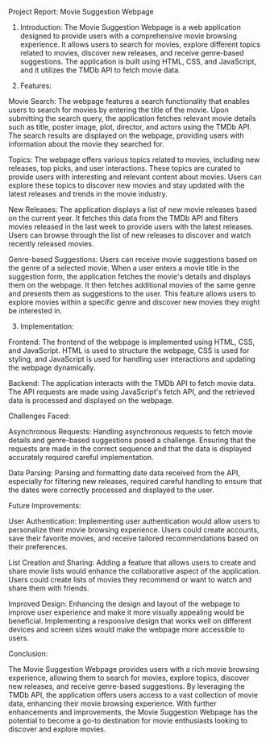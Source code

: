 Project Report: Movie Suggestion Webpage

1. Introduction:
The Movie Suggestion Webpage is a web application designed to provide users with a comprehensive movie browsing experience. It allows users to search for movies, explore different topics related to movies, discover new releases, and receive genre-based suggestions. The application is built using HTML, CSS, and JavaScript, and it utilizes the TMDb API to fetch movie data.

2. Features:

Movie Search: The webpage features a search functionality that enables users to search for movies by entering the title of the movie. Upon submitting the search query, the application fetches relevant movie details such as title, poster image, plot, director, and actors using the TMDb API. The search results are displayed on the webpage, providing users with information about the movie they searched for.

Topics: The webpage offers various topics related to movies, including new releases, top picks, and user interactions. These topics are curated to provide users with interesting and relevant content about movies. Users can explore these topics to discover new movies and stay updated with the latest releases and trends in the movie industry.

New Releases: The application displays a list of new movie releases based on the current year. It fetches this data from the TMDb API and filters movies released in the last week to provide users with the latest releases. Users can browse through the list of new releases to discover and watch recently released movies.

Genre-based Suggestions: Users can receive movie suggestions based on the genre of a selected movie. When a user enters a movie title in the suggestion form, the application fetches the movie's details and displays them on the webpage. It then fetches additional movies of the same genre and presents them as suggestions to the user. This feature allows users to explore movies within a specific genre and discover new movies they might be interested in.

3. Implementation:

Frontend: The frontend of the webpage is implemented using HTML, CSS, and JavaScript. HTML is used to structure the webpage, CSS is used for styling, and JavaScript is used for handling user interactions and updating the webpage dynamically.

Backend: The application interacts with the TMDb API to fetch movie data. The API requests are made using JavaScript's fetch API, and the retrieved data is processed and displayed on the webpage.

Challenges Faced:

Asynchronous Requests: Handling asynchronous requests to fetch movie details and genre-based suggestions posed a challenge. Ensuring that the requests are made in the correct sequence and that the data is displayed accurately required careful implementation.

Data Parsing: Parsing and formatting date data received from the API, especially for filtering new releases, required careful handling to ensure that the dates were correctly processed and displayed to the user.

Future Improvements:

User Authentication: Implementing user authentication would allow users to personalize their movie browsing experience. Users could create accounts, save their favorite movies, and receive tailored recommendations based on their preferences.

List Creation and Sharing: Adding a feature that allows users to create and share movie lists would enhance the collaborative aspect of the application. Users could create lists of movies they recommend or want to watch and share them with friends.

Improved Design: Enhancing the design and layout of the webpage to improve user experience and make it more visually appealing would be beneficial. Implementing a responsive design that works well on different devices and screen sizes would make the webpage more accessible to users.

Conclusion:

The Movie Suggestion Webpage provides users with a rich movie browsing experience, allowing them to search for movies, explore topics, discover new releases, and receive genre-based suggestions. By leveraging the TMDb API, the application offers users access to a vast collection of movie data, enhancing their movie browsing experience. With further enhancements and improvements, the Movie Suggestion Webpage has the potential to become a go-to destination for movie enthusiasts looking to discover and explore movies.
